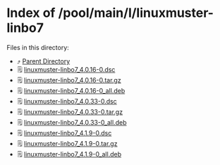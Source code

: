 
# Index of /pool/main/l/linuxmuster-linbo7
Files in this directory:
- ⤴ [Parent Directory](../)
- 🗒 [linuxmuster-linbo7_4.0.16-0.dsc](linuxmuster-linbo7_4.0.16-0.dsc)
- 🗒 [linuxmuster-linbo7_4.0.16-0.tar.gz](linuxmuster-linbo7_4.0.16-0.tar.gz)
- 🗒 [linuxmuster-linbo7_4.0.16-0_all.deb](linuxmuster-linbo7_4.0.16-0_all.deb)
- 🗒 [linuxmuster-linbo7_4.0.33-0.dsc](linuxmuster-linbo7_4.0.33-0.dsc)
- 🗒 [linuxmuster-linbo7_4.0.33-0.tar.gz](linuxmuster-linbo7_4.0.33-0.tar.gz)
- 🗒 [linuxmuster-linbo7_4.0.33-0_all.deb](linuxmuster-linbo7_4.0.33-0_all.deb)
- 🗒 [linuxmuster-linbo7_4.1.9-0.dsc](linuxmuster-linbo7_4.1.9-0.dsc)
- 🗒 [linuxmuster-linbo7_4.1.9-0.tar.gz](linuxmuster-linbo7_4.1.9-0.tar.gz)
- 🗒 [linuxmuster-linbo7_4.1.9-0_all.deb](linuxmuster-linbo7_4.1.9-0_all.deb)
